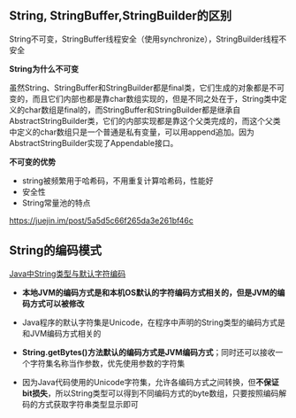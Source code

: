 ## String, StringBuffer,StringBuilder的区别

String不可变，StringBuffer线程安全（使用synchronize），StringBuilder线程不安全

**String为什么不可变**

虽然String、StringBuffer和StringBuilder都是final类，它们生成的对象都是不可变的，而且它们内部也都是靠char数组实现的，但是不同之处在于，String类中定义的char数组是final的，而StringBuffer和StringBuilder都是继承自AbstractStringBuilder类，它们的内部实现都是靠这个父类完成的，而这个父类中定义的char数组只是一个普通是私有变量，可以用append追加。因为AbstractStringBuilder实现了Appendable接口。

**不可变的优势**

- string被频繁用于哈希码，不用重复计算哈希码，性能好
- 安全性
- String常量池的特点

https://juejin.im/post/5a5d5c66f265da3e261bf46c



## String的编码模式

[Java中String类型与默认字符编码](https://blog.csdn.net/Sugar_Rainbow/article/details/76945323)

- **本地JVM的编码方式是和本机OS默认的字符编码方式相关的，但是JVM的编码方式可以被修改**

- Java程序的默认字符集是Unicode，在程序中声明的String类型的编码方式是和JVM编码方式相关的

- **String.getBytes()方法默认的编码方式是JVM编码方式**；同时还可以接收一个字符集名称当作参数，优先使用参数的字符集

- 因为Java代码使用的Unicode字符集，允许各编码方式之间转换，但**不保证bit损失**，所以String类型可以得到不同编码方式的byte数组，只要按照编码解码的方式获取字符串类型显示即可

  